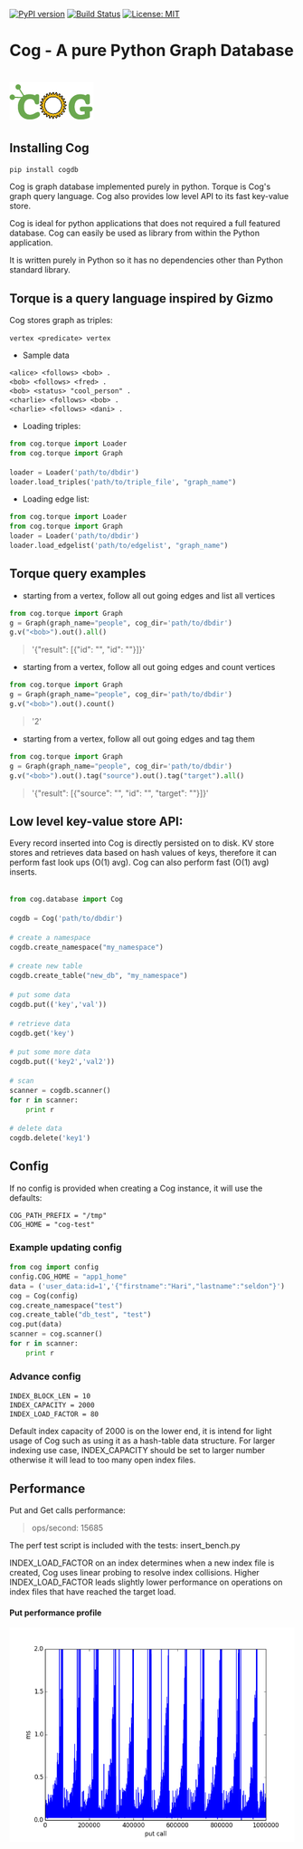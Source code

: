 [![PyPI version](https://badge.fury.io/py/cogdb.svg)](https://badge.fury.io/py/cogdb) [![Build Status](https://travis-ci.org/arun1729/cog.svg?branch=master)](https://travis-ci.org/arun1729/cog) [![License: MIT](https://img.shields.io/badge/License-MIT-yellow.svg)](https://opensource.org/licenses/MIT)

# Cog - A pure Python Graph Database
# ![ScreenShot](/cog-logo.png)


## Installing Cog
```
pip install cogdb
```
Cog is graph database implemented purely in python. Torque is Cog's graph query language. Cog also provides low level API to its fast key-value store.

Cog is ideal for python applications that does not required a full featured database. Cog can easily be used as library from within the Python application.

It is written purely in Python so it has no dependencies other than Python standard library.

## Torque is a query language inspired by Gizmo
Cog stores graph as triples:

  ```vertex <predicate> vertex```
  
- Sample data
```
<alice> <follows> <bob> .
<bob> <follows> <fred> .
<bob> <status> "cool_person" .
<charlie> <follows> <bob> .
<charlie> <follows> <dani> .
```
- Loading triples:

```python
from cog.torque import Loader
from cog.torque import Graph

loader = Loader('path/to/dbdir')
loader.load_triples('path/to/triple_file', "graph_name")

```

- Loading edge list:

```python
from cog.torque import Loader
from cog.torque import Graph
loader = Loader('path/to/dbdir')
loader.load_edgelist('path/to/edgelist', "graph_name")
```

## Torque query examples

- starting from a vertex, follow all out going edges and list all vertices
```python
from cog.torque import Graph
g = Graph(graph_name="people", cog_dir='path/to/dbdir')
g.v("<bob>").out().all()

```
> '{"result": [{"id": "<greg>", "id": "<alice>"}]}'

- starting from a vertex, follow all out going edges and count vertices
```python
from cog.torque import Graph
g = Graph(graph_name="people", cog_dir='path/to/dbdir')
g.v("<bob>").out().count()

```
> '2'

- starting from a vertex, follow all out going edges and tag them

```python
from cog.torque import Graph
g = Graph(graph_name="people", cog_dir='path/to/dbdir')
g.v("<bob>").out().tag("source").out().tag("target").all()

```
> '{"result": [{"source": "<fred>", "id": "<greg>", "target": "<greg>"}]}'


## Low level key-value store API:
Every record inserted into Cog is directly persisted on to disk. KV store stores and retrieves data based 
on hash values of keys, therefore it can perform fast look ups (O(1) avg). Cog can also perform fast (O(1) avg) inserts. 

```python

from cog.database import Cog

cogdb = Cog('path/to/dbdir')

# create a namespace
cogdb.create_namespace("my_namespace")

# create new table
cogdb.create_table("new_db", "my_namespace")

# put some data
cogdb.put(('key','val'))

# retrieve data 
cogdb.get('key')

# put some more data
cogdb.put(('key2','val2'))

# scan
scanner = cogdb.scanner()
for r in scanner:
    print r
    
# delete data
cogdb.delete('key1')

```

## Config

If no config is provided when creating a Cog instance, it will use the defaults:

```
COG_PATH_PREFIX = "/tmp"
COG_HOME = "cog-test"
```

### Example updating config

```python
from cog import config
config.COG_HOME = "app1_home"
data = ('user_data:id=1','{"firstname":"Hari","lastname":"seldon"}')
cog = Cog(config)
cog.create_namespace("test")
cog.create_table("db_test", "test")
cog.put(data)
scanner = cog.scanner()
for r in scanner:
    print r

```

### Advance config

```
INDEX_BLOCK_LEN = 10
INDEX_CAPACITY = 2000
INDEX_LOAD_FACTOR = 80
```

Default index capacity of 2000 is on the lower end, it is intend for light usage of Cog such as using it as a hash-table data structure.
For larger indexing use case, INDEX_CAPACITY should be set to larger number otherwise it will lead to too many open index files.

## Performance

Put and Get calls performance:

> ops/second: 15685

The perf test script is included with the tests: insert_bench.py

INDEX_LOAD_FACTOR on an index determines when a new index file is created, Cog uses linear probing to resolve index collisions.
Higher INDEX_LOAD_FACTOR leads slightly lower performance on operations on index files that have reached the target load.

#### Put performance profile

![Put Perf](put_perf.png)